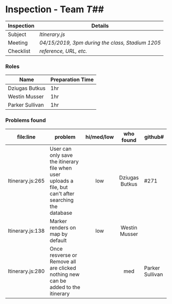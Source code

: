 # Inspection - Team *T##* 
 
| Inspection | Details |
| ----- | ----- |
| Subject | *Itinerary.js* |
| Meeting | *04/15/2019, 3pm during the class, Stadium 1205* |
| Checklist | *reference, URL, etc.* |

### Roles

| Name | Preparation Time |
| ---- | ---- |
| Dziugas Butkus | 1hr |
| Westin Musser | 1hr |
| Parker Sullivan| 1hr|

### Problems found

| file:line | problem | hi/med/low | who found | github#  |
| --- | --- | :---: | :---: | --- |
| Itinerary.js:265 | User can only save the itinerary file when user uploads a file, but can't after searching the database | low | Dziugas Butkus | #271 |
| Itinerary.js:138 | Marker renders on map by default | low | Westin Musser|  |
| Itinerary.js:280| Once resverse or Remove all are clicked nothing new can be added to the itinerary|| med|Parker Sullivan|#232|
